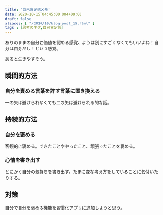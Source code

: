 ```yaml
---
title: '自己肯定感メモ'
date: 2020-10-15T04:45:00.004+09:00
draft: false
aliases: [ "/2020/10/blog-post_15.html" ]
tags : [思考のネタ,自己肯定感]
---
```


ありのままの自分に価値を認める感覚、ようは別にすごくなくてもいいよね！自分は自分だし！という感覚。

あると生きやすそう。



## 瞬間的方法


### 自分を責める言葉を許す言葉に置き換える

一の矢は避けられなくても二の矢は避けられる的な話。

## 持続的方法

### 自分を褒める
客観的に褒める。できたことややったこと、頑張ったことを褒める。

### 心情を書き出す
とにかく自分の気持ちを書き出す。たまに変な考え方をしていることに気付いたりする。

## 対策

自分で自分を褒める機能を習慣化アプリに追加しようと思う。